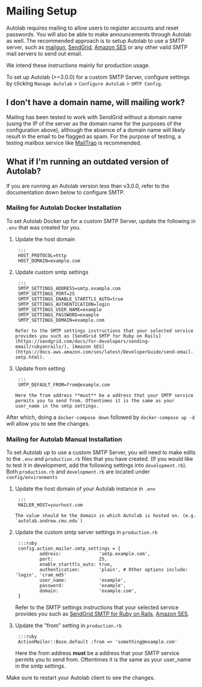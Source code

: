 # Mailing Setup

Autolab requires mailing to allow users to register accounts and reset passwords. You will also be able to make announcements through Autolab as well. The recommended approach is to setup Autolab to use a SMTP server, such as [mailgun](https://mailgun.com), [SendGrid](https://sendgrid.com), [Amazon SES](https://aws.amazon.com/ses/) or any other valid SMTP mail servers to send out email.

We intend these instructions mainly for production usage.

To set up Autolab (>=3.0.0) for a custom SMTP Server, configure settings by clicking `Manage Autolab` > `Configure Autolab` > `SMTP Config`.

## I don't have a domain name, will mailing work?
Mailing has been tested to work with SendGrid without a domain name (using the IP of the server as the domain name for the purposes of the configuration above), although the absence of a domain name will likely result in the email to be flagged as spam. For the purpose of testing, a testing mailbox service like [MailTrap](https://mailtrap.io/) is recommended.

## What if I'm running an outdated version of Autolab?
If you are running an Autolab version less than v3.0.0, refer to the documentation down below to configure SMTP.

### Mailing for Autolab Docker Installation
To set Autolab Docker up for a custom SMTP Server, update the following in `.env` that was created for you.

1. Update the host domain

        :::
        HOST_PROTOCOL=http
        HOST_DOMAIN=example.com

2. Update custom smtp settings

        :::
        SMTP_SETTINGS_ADDRESS=smtp.example.com
        SMTP_SETTINGS_PORT=25
        SMTP_SETTINGS_ENABLE_STARTTLS_AUTO=true
        SMTP_SETTINGS_AUTHENTICATION=login
        SMTP_SETTINGS_USER_NAME=example
        SMTP_SETTINGS_PASSWORD=example
        SMTP_SETTINGS_DOMAIN=example.com

       Refer to the SMTP settings instructions that your selected service provides you such as [SendGrid SMTP for Ruby on Rails](https://sendgrid.com/docs/for-developers/sending-email/rubyonrails/), [Amazon SES](https://docs.aws.amazon.com/ses/latest/DeveloperGuide/send-email-smtp.html).

3. Update from setting

        :::
        SMTP_DEFAULT_FROM=from@example.com

       Here the from address **must** be a address that your SMTP service permits you to send from. Oftentimes it is the same as your user_name in the smtp settings.

After which, doing a `docker-compose down` followed by `docker-compose up -d` will allow you to see the changes.

### Mailing for Autolab Manual Installation
To set Autolab up to use a custom SMTP Server, you will need to make edits to the `.env` and `production.rb` files that you have created. (If you would like to test it in development, add the following settings into `development.rb`). Both `production.rb` and `development.rb` are located under `config/environments`

1. Update the host domain of your Autolab instance in `.env`

        :::
        MAILER_HOST=yourhost.com

       The value should be the domain in which Autolab is hosted on. (e.g. `autolab.andrew.cmu.edu`)

2. Update the custom smtp server settings in `production.rb`

        :::ruby
        config.action_mailer.smtp_settings = {
                address:              'smtp.example.com',
                port:                 25,
                enable_starttls_auto: true,
                authentication:       'plain', # Other options include: 'login', 'cram_md5'
                user_name:            'example',
                password:             'example',
                domain:               'example.com',
        }

   Refer to the SMTP settings instructions that your selected service provides you such as [SendGrid SMTP for Ruby on Rails](https://sendgrid.com/docs/for-developers/sending-email/rubyonrails/), [Amazon SES](https://docs.aws.amazon.com/ses/latest/DeveloperGuide/send-email-smtp.html).

3. Update the "from" setting in `production.rb`

        :::ruby
        ActionMailer::Base.default :from => 'something@example.com'

   Here the from address **must** be a address that your SMTP service permits you to send from. Oftentimes it is the same as your user_name in the smtp settings.

Make sure to restart your Autolab client to see the changes.
